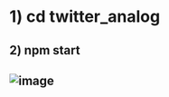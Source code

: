 # 1) cd twitter_analog 
## 2) npm start

## ![image](https://user-images.githubusercontent.com/100123586/156161274-4df41b42-e8b8-406b-a7b7-b891b1973441.png)

